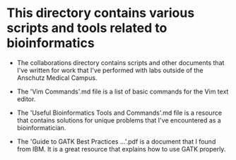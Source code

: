 # This directory contains various scripts and tools related to bioinformatics

* The collaborations directory contains scripts and other documents that I've written for work that I've performed with labs outside of the Anschutz Medical Campus.

* The 'Vim Commands'.md file is a list of basic commands for the Vim text editor.

* The 'Useful Bioinformatics Tools and Commands'.md file is a resource that contains solutions for unique problems that I've encountered as a bioinformatician.

* The 'Guide to GATK Best Practices ...'.pdf is a document that I found from IBM. It is a great resource that explains how to use GATK properly. 
